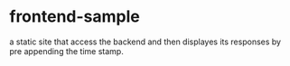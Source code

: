 # frontend-sample


a static site that access the backend and then displayes its responses by pre appending the time stamp. 
